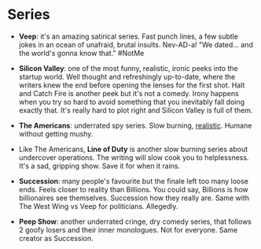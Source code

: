 # Series

- **Veep**: it's an amazing satirical series. Fast punch lines, a few
  subtle jokes in an ocean of unafraid, brutal insults. Nev-AD-a!
  "We dated... and the world's gonna know that." #NotMe

- **Silicon Valley**: one of the most funny, realistic, ironic peeks
  into the startup world. Well thought and refreshingly up-to-date,
  where the writers knew the end before opening the lenses for the
  first shot. Halt and Catch Fire is another peek but it's not a
  comedy. Irony happens when you try so hard to avoid something that
  you inevitably fall doing exactly that. It's really hard to plot
  right and Silicon Valley is full of them.

- **The Americans**: underrated spy series. Slow burning,
  [realistic](https://www.youtube.com/watch?v=TYo-ziwOAWQ). Humane
  without getting mushy.

- Like The Americans, **Line of Duty** is another slow burning series
  about undercover operations. The writing will slow cook you to
  helplessness. It's a sad, gripping show. Save it for when it rains.

- **Succession**: many people's favourite but the finale left too many loose
  ends. Feels closer to reality than Billions. You could say, Billions
  is how billionaires see themselves. Succession how they really are.
  Same with The West Wing vs Veep for politicians. Allegedly.

- **Peep Show**: another underrated cringe, dry comedy series, that follows
  2 goofy losers and their inner monologues. Not for everyone. Same
  creator as Succession.
